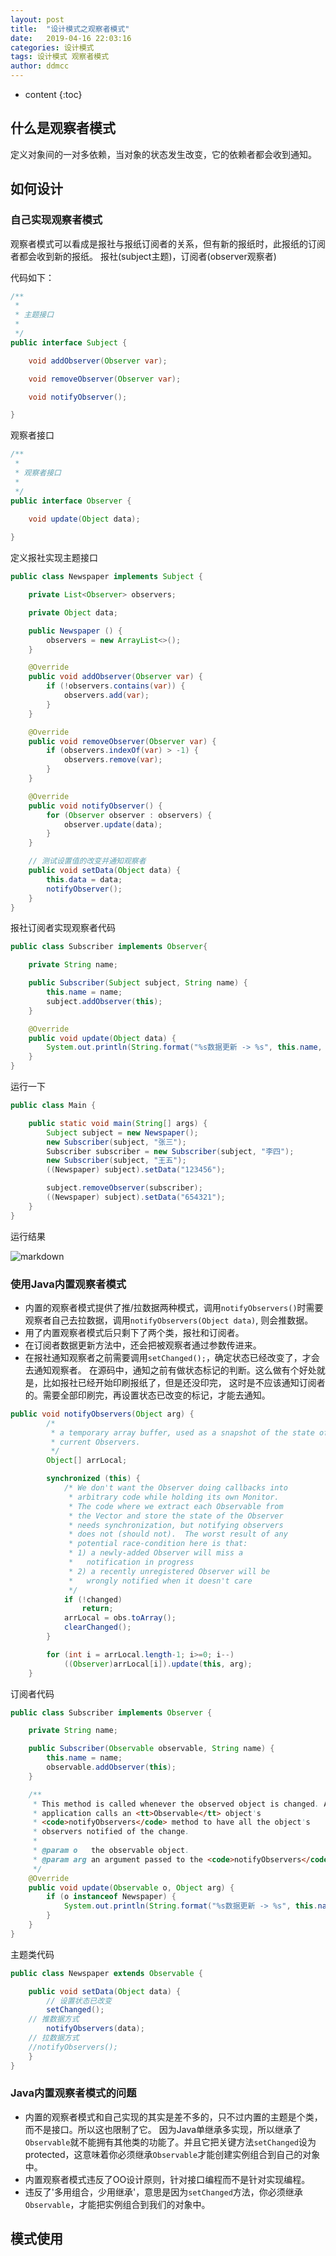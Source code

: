 ```yaml
---
layout: post
title:  "设计模式之观察者模式"
date:   2019-04-16 22:03:16
categories: 设计模式
tags: 设计模式 观察者模式
author: ddmcc
---
```


* content
{:toc}




## 什么是观察者模式

定义对象间的一对多依赖，当对象的状态发生改变，它的依赖者都会收到通知。


## 如何设计

### 自己实现观察者模式

观察者模式可以看成是报社与报纸订阅者的关系，但有新的报纸时，此报纸的订阅者都会收到新的报纸。
报社(subject主题)，订阅者(observer观察者)

代码如下：

```java
/**
 * 
 * 主题接口
 * 
 */
public interface Subject {

    void addObserver(Observer var);

    void removeObserver(Observer var);

    void notifyObserver();

}
```


观察者接口


```java
/**
 * 
 * 观察者接口
 * 
 */
public interface Observer {

    void update(Object data);
    
}
```


定义报社实现主题接口



```java
public class Newspaper implements Subject {

    private List<Observer> observers;

    private Object data;

    public Newspaper () {
        observers = new ArrayList<>();
    }

    @Override
    public void addObserver(Observer var) {
        if (!observers.contains(var)) {
            observers.add(var);
        }
    }

    @Override
    public void removeObserver(Observer var) {
        if (observers.indexOf(var) > -1) {
            observers.remove(var);
        }
    }

    @Override
    public void notifyObserver() {
        for (Observer observer : observers) {
            observer.update(data);
        }
    }

    // 测试设置值的改变并通知观察者
    public void setData(Object data) {
        this.data = data;
        notifyObserver();
    }
}
```

报社订阅者实现观察者代码



```java
public class Subscriber implements Observer{

    private String name;

    public Subscriber(Subject subject, String name) {
        this.name = name;
        subject.addObserver(this);
    }

    @Override
    public void update(Object data) {
        System.out.println(String.format("%s数据更新 -> %s", this.name, data));
    }
}
```


运行一下



```java
public class Main {

    public static void main(String[] args) {
        Subject subject = new Newspaper();
        new Subscriber(subject, "张三");
        Subscriber subscriber = new Subscriber(subject, "李四");
        new Subscriber(subject, "王五");
        ((Newspaper) subject).setData("123456");

        subject.removeObserver(subscriber);
        ((Newspaper) subject).setData("654321");
    }
}
```

运行结果


![markdown](https://ddmcc-1255635056.file.myqcloud.com/2e6c65fa-7c76-4c3c-944a-35ff058a4253.png)





### 使用Java内置观察者模式

- 内置的观察者模式提供了推/拉数据两种模式，调用`notifyObservers()`时需要观察者自己去拉数据，调用`notifyObservers(Object data)`,
则会推数据。
- 用了内置观察者模式后只剩下了两个类，报社和订阅者。
- 在订阅者数据更新方法中，还会把被观察者通过参数传进来。
- 在报社通知观察者之前需要调用`setChanged();`，确定状态已经改变了，才会去通知观察者。
在源码中，通知之前有做状态标记的判断。这么做有个好处就是，比如报社已经开始印刷报纸了，但是还没印完，
这时是不应该通知订阅者的。需要全部印刷完，再设置状态已改变的标记，才能去通知。

```java
public void notifyObservers(Object arg) {
        /*
         * a temporary array buffer, used as a snapshot of the state of
         * current Observers.
         */
        Object[] arrLocal;

        synchronized (this) {
            /* We don't want the Observer doing callbacks into
             * arbitrary code while holding its own Monitor.
             * The code where we extract each Observable from
             * the Vector and store the state of the Observer
             * needs synchronization, but notifying observers
             * does not (should not).  The worst result of any
             * potential race-condition here is that:
             * 1) a newly-added Observer will miss a
             *   notification in progress
             * 2) a recently unregistered Observer will be
             *   wrongly notified when it doesn't care
             */
            if (!changed)
                return;
            arrLocal = obs.toArray();
            clearChanged();
        }

        for (int i = arrLocal.length-1; i>=0; i--)
            ((Observer)arrLocal[i]).update(this, arg);
    }
```



订阅者代码



```java
public class Subscriber implements Observer {

    private String name;

    public Subscriber(Observable observable, String name) {
        this.name = name;
        observable.addObserver(this);
    }

    /**
     * This method is called whenever the observed object is changed. An
     * application calls an <tt>Observable</tt> object's
     * <code>notifyObservers</code> method to have all the object's
     * observers notified of the change.
     *
     * @param o   the observable object.
     * @param arg an argument passed to the <code>notifyObservers</code>
     */
    @Override
    public void update(Observable o, Object arg) {
        if (o instanceof Newspaper) {
            System.out.println(String.format("%s数据更新 -> %s", this.name, arg));
        }
    }
}
```


主题类代码


```java
public class Newspaper extends Observable {

    public void setData(Object data) {
        // 设置状态已改变
        setChanged();
	// 推数据方式
        notifyObservers(data);
	// 拉数据方式
	//notifyObservers();
    }
}
```


### Java内置观察者模式的问题

- 内置的观察者模式和自己实现的其实是差不多的，只不过内置的主题是个类，而不是接口。所以这也限制了它。
因为Java单继承多实现，所以继承了`Observable`就不能拥有其他类的功能了。并且它把关键方法`setChanged`设为
protected，这意味着你必须继承`Observable`才能创建实例组合到自己的对象中。
- 内置观察者模式违反了OO设计原则，针对接口编程而不是针对实现编程。
- 违反了'多用组合，少用继承'，意思是因为`setChanged`方法，你必须继承`Observable`，才能把实例组合到我们的对象中。


## 模式使用

